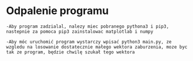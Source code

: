 # Odpalenie programu #
    -Aby program zadzialal, nalezy miec pobranego pythona3 i pip3, nastepnie za pomoca pip3 zainstalowac matplotlab i numpy

    -Aby móc uruchomić program wystarczy wpisać python3 main.py, ze wzgledu na losowanie dostatecznie małego wektora zaburzenia, moze byc tak ze program, będzie chwilę szukał tego wektora
